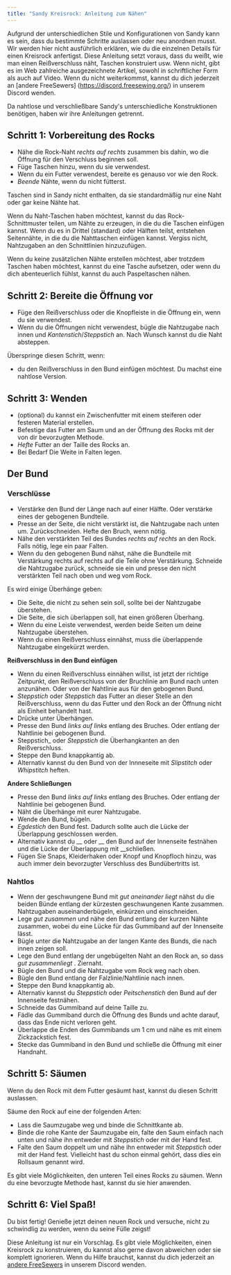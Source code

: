 ```yaml
---
title: "Sandy Kreisrock: Anleitung zum Nähen"
---
```


<Warning>

Aufgrund der unterschiedlichen Stile und Konfigurationen von Sandy kann es sein, dass du bestimmte Schritte auslassen oder neu anordnen musst.
Wir werden hier nicht ausführlich erklären, wie du die einzelnen Details für einen Kreisrock anfertigst. Diese Anleitung setzt voraus, dass du weißt, wie man einen Reißverschluss näht, Taschen konstruiert usw. Wenn nicht, gibt es im Web zahlreiche ausgezeichnete Artikel, sowohl in schriftlicher Form als auch auf Video. Wenn du nicht weiterkommst, kannst du dich jederzeit an [andere FreeSewers] (https://discord.freesewing.org/) in unserem Discord wenden.

</Warning>

<Note>

Da nahtlose und verschließbare Sandy's unterschiedliche Konstruktionen benötigen, haben wir ihre Anleitungen getrennt.

</Note>

## Schritt 1: Vorbereitung des Rocks

- Nähe die Rock-Naht  _rechts auf rechts_ zusammen bis dahin, wo die Öffnung für den Verschluss beginnen soll.
- Füge Taschen hinzu, wenn du sie verwendest.
- Wenn du ein Futter verwendest, bereite es genauso vor wie den Rock.
- _Beende_ Nähte, wenn du nicht fütterst.

<Note>

Taschen sind in Sandy nicht enthalten, da sie standardmäßig nur eine Naht oder gar keine Nähte hat.

Wenn du Naht-Taschen haben möchtest, kannst du das Rock- Schnittmuster teilen, um Nähte zu erzeugen, in die du die Taschen einfügen kannst. Wenn du es in Drittel (standard) oder Hälften teilst, entstehen Seitennähte, in die du die Nahttaschen einfügen kannst. Vergiss nicht, Nahtzugaben an den Schnittlinien hinzuzufügen.

Wenn du keine zusätzlichen Nähte erstellen möchtest, aber trotzdem Taschen haben möchtest, kannst du eine Tasche aufsetzen, oder wenn du dich abenteuerlich fühlst, kannst du auch Paspeltaschen nähen.

</Note>

## Schritt 2: Bereite die Öffnung vor

- Füge den Reißverschluss oder die Knopfleiste in die Öffnung ein, wenn du sie verwendest.
- Wenn du die Öffnungen nicht verwendest, bügle die Nahtzugabe nach innen und _Kantenstich_/_Steppstich_ an. Nach Wunsch kannst du die Naht absteppen.

<Note>

Überspringe diesen Schritt, wenn:
- du den Reißverschluss in den Bund einfügen möchtest.
Du machst eine nahtlose Version.

</Note>

## Schritt 3: Wenden

- (optional) du kannst ein Zwischenfutter mit einem steiferen oder festeren Material erstellen.
- Befestige das Futter am Saum und an der Öffnung des Rocks mit der von dir bevorzugten Methode.
- _Hefte_ Futter an der Taille des Rocks an.
- Bei Bedarf Die Weite in Falten legen.

## Der Bund

### Verschlüsse

- Verstärke den Bund der Länge nach auf einer Hälfte. Oder verstärke eines der gebogenen Bundteile.
- Presse an der Seite, die nicht verstärkt ist, die Nahtzugabe nach unten um. Zurückschneiden. Hefte den Bruch, wenn nötig.
- Nähe den verstärkten Teil des Bundes _rechts auf rechts_ an den Rock. Falls nötig, lege ein paar Falten.
- Wenn du den gebogenen Bund nähst, nähe die Bundteile mit Verstärkung rechts auf rechts auf die Teile ohne Verstärkung. Schneide die Nahtzugabe zurück, schneide sie ein und presse den nicht verstärkten Teil nach oben und weg vom Rock.

Es wird einige Überhänge geben:

- Die Seite, die nicht zu sehen sein soll, sollte bei der Nahtzugabe überstehen.
- Die Seite, die sich überlappen soll, hat einen größeren Überhang.
- Wenn du eine Leiste verwendest, werden beide Seiten um deine Nahtzugabe überstehen.
- Wenn du einen Reißverschluss einnähst, muss die überlappende Nahtzugabe eingekürzt werden.

__Reißverschluss in den Bund einfügen__
- Wenn du einen Reißverschluss einnähen willst, ist jetzt der richtige Zeitpunkt, den Reißverschluss von der Bruchlinie am Bund nach unten anzunähen. Oder von der Nahtlinie aus für den gebogenen Bund.
- _Steppstich_ oder _Steppstich_ das Futter an dieser Stelle an den Reißverschluss, wenn du das Futter und den Rock an der Öffnung nicht als Einheit behandelt hast.
- Drücke unter Überhängen.
- Presse den Bund _links auf links_ entlang des Bruches. Oder entlang der Nahtlinie bei gebogenen Bund.
- Steppstich_ oder _Steppstich_ die Überhangkanten an den Reißverschluss.
- Steppe den Bund knappkantig ab.
- Alternativ kannst du den Bund von der Innneseite mit _Slipstitch_ oder _Whipstitch_ heften.

__Andere Schließungen__
- Presse den Bund _links auf links_ entlang des Bruches. Oder entlang der Nahtlinie bei gebogenen Bund.
- Näht die Überhänge mit eurer Nahtzugabe.
- Wende den Bund, bügeln.
- _Egdestich_ den Bund fest. Dadurch sollte auch die Lücke der Überlappung geschlossen werden.
- Alternativ kannst du __ oder __ den Bund auf der Innenseite festnähen und die Lücke der Überlappung mit __schließen.
- Fügen Sie Snaps, Kleiderhaken oder Knopf und Knopfloch hinzu, was auch immer dein bevorzugter Verschluss des Bundübertritts ist.

### Nahtlos

- Wenn der geschwungene Bund mit _gut aneinander liegt_ nähst du die beiden Bünde entlang der kürzesten geschwungenen Kante zusammen. Nahtzugaben auseinanderbügeln, einkürzen und einschneiden.
- Lege _gut zusammen_ und nähe den Bund entlang der kurzen Nähte zusammen, wobei du eine Lücke für das Gummiband auf der Innenseite lässt.
- Bügle unter die Nahtzugabe an der langen Kante des Bunds, die nach innen zeigen soll.
- Lege den Bund entlang der ungebügelten Naht an den Rock an, so dass _gut zusammenliegt_ . Ziernaht.
- Bügle den Bund und die Nahtzugabe vom Rock weg nach oben.
- Bügle den Bund entlang der Falzlinie/Nahtlinie nach innen.
- Steppe den Bund knappkantig ab.
- Alternativ kannst du _Steppstich_ oder _Peitschenstich_ den Bund auf der Innenseite festnähen.
- Schneide das Gummiband auf deine Taille zu.
- Fädle das Gummiband durch die Öffnung des Bunds und achte darauf, dass das Ende nicht verloren geht.
- Überlappe die Enden des Gummibands um 1 cm und nähe es mit einem Zickzackstich fest.
- Stecke das Gummiband in den Bund und schließe die Öffnung mit einer Handnaht.

## Schritt 5: Säumen

Wenn du den Rock mit dem Futter gesäumt hast, kannst du diesen Schritt auslassen.

Säume den Rock auf eine der folgenden Arten:
- Lass die Saumzugabe weg und binde die Schnittkante ab.
- Binde die rohe Kante der Saumzugabe ein, falte den Saum einfach nach unten und nähe ihn entweder mit _Steppstich_ oder mit der Hand fest.
- Falte den Saum doppelt um und nähe ihn entweder mit _Steppstich_ oder mit der Hand fest. Vielleicht hast du schon einmal gehört, dass dies ein Rollsaum genannt wird.

<Note>

Es gibt viele Möglichkeiten, den unteren Teil eines Rocks zu säumen. Wenn du eine bevorzugte Methode hast, kannst du sie hier anwenden.

</Note>

## Schritt 6: Viel Spaß!

Du bist fertig! Genieße jetzt deinen neuen Rock und versuche, nicht zu schwindlig zu werden, wenn du seine Fülle zeigst!

<Note>

Diese Anleitung ist nur ein Vorschlag. Es gibt viele Möglichkeiten, einen Kreisrock zu konstruieren, du kannst also gerne davon abweichen oder sie komplett ignorieren. Wenn du Hilfe brauchst, kannst du dich jederzeit an [andere FreeSewers](https://discord.freesewing.org/) in unserem Discord wenden.

</Note>
